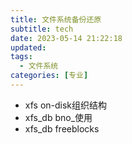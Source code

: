 ```yaml
---
title: 文件系统备份还原
subtitle: tech
date: 2023-05-14 21:22:18
updated:
tags: 
  - 文件系统
categories: [专业]
---
```


* xfs on-disk组织结构
* xfs_db bno_使用
* xfs_db freeblocks


